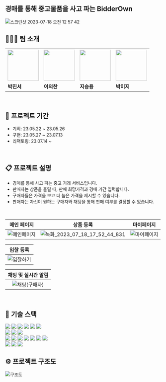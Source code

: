 ## 경매를 통해 중고물품을 사고 파는 BidderOwn
![스크린샷 2023-07-18 오전 12 57 42](https://github.com/BidderOwn/BidderOwn_BE/assets/83222282/52871020-9ceb-4b9c-beab-d2feb34f6817)

## 🧑🏻‍💻 팀 소개

<table>
  <tr>
    <td>
        <a href="https://github.com/JinseoPark-bd">
            <img src="https://avatars.githubusercontent.com/u/73384343?v=4" width="100px" />
        </a>
    </td>
    <td>
        <a href="https://github.com/Eui9179">
            <img src="https://avatars.githubusercontent.com/u/83222282?v=4" width="100px" />
        </a>
    </td>
    <td>
        <a href="https://github.com/gkfktkrh153">
            <img src="https://avatars.githubusercontent.com/u/77851079?v=4" width="100px" />
        </a>
    </td>
    <td>
        <a href="https://github.com/PARK-MI-JI">
            <img src="https://avatars.githubusercontent.com/u/125886713?v=4" width="100px" />
        </a>
    </td>
  </tr>
  <tr>
    <td><b>박진서</b></td>
    <td><b>이의찬</b></td>
    <td><b>지승용</b></td>
    <td><b>박미지</b></td>
  </tr>
</table>

<br>

## 📅 프로젝트 기간
- 기획: 23.05.22 ~ 23.05.26
- 구현: 23.05.27 ~ 23.07.13
- 리팩토링: 23.07.14 ~

<br>

## 📋 프로젝트 설명
- 경매를 통해 사고 파는 중고 거래 서비스입니다.
- 판매자는 상품을 올릴 때, 판매 희망가격과 경매 기간 입력합니다.
- 구매자들은 가격을 보고 더 높은 가격을 제시할 수 있습니다.
- 판매자는 자신이 원하는 구매자와 채팅을 통해 판매 여부를 결정할 수 있습니다.

<br>

| **메인 페이지** | **상품 등록** | **마이페이지** |
| :---: |  :---: | :---: |
| ![메인페이지](https://github.com/BidderOwn/BidderOwn_BE/assets/77851079/ef01d54c-06b6-40ef-8783-f8712e91c667) | ![녹화_2023_07_18_17_52_44_831](https://github.com/BidderOwn/BidderOwn_BE/assets/77851079/d3657e9c-e532-4ec0-a49b-8dd1e9790116) | ![마이페이지](https://github.com/BidderOwn/BidderOwn_BE/assets/77851079/7eb6578b-93db-4781-ae88-a3a0d4323658) | 

| **입찰 등록** |
| :---: |
| ![입찰하기](https://github.com/BidderOwn/BidderOwn_BE/assets/77851079/7afbc0a7-94f9-436f-b517-60b534ff91c3) |

| **채팅 및 실시간 알림** |
| :---: |
| ![채팅(구매자)](https://github.com/BidderOwn/BidderOwn_BE/assets/77851079/62bfa4d4-aaf7-4cee-8d23-39e9b84b4846) |

<br>

## 🔧 기술 스택
<div align=left>
<img src="https://img.shields.io/badge/java 17-007396?style=for-the-badge&logo=java&logoColor=white">
<img src="https://img.shields.io/badge/springboot 2.7.12-6DB33F?style=for-the-badge&logo=springboot&logoColor=white">
<img src="https://img.shields.io/badge/spring security-6DB33F?style=for-the-badge&logo=springsecurity&logoColor=white">
<img src="https://img.shields.io/badge/spring data jpa-6DB33F?style=for-the-badge&logo=spring&logoColor=white">
<img src="https://img.shields.io/badge/websocket-6DB33F?style=for-the-badge&logo=spring&logoColor=white">
<img src="https://img.shields.io/badge/spring scheduler-6DB33F?style=for-the-badge&logo=spring&logoColor=white">
<br>
<img src="https://img.shields.io/badge/junit5-25A162?style=for-the-badge&logo=junit5&logoColor=white">
<img src="https://img.shields.io/badge/mysql 8.0-4479A1?style=for-the-badge&logo=mysql&logoColor=white">
<img src="https://img.shields.io/badge/redis-DC382D?style=for-the-badge&logo=redis&logoColor=white">

<br>

<img src="https://img.shields.io/badge/ncp-03C75A?style=for-the-badge&logo=naver&logoColor=white">
<img src="https://img.shields.io/badge/nginx-009639?style=for-the-badge&logo=nginx&logoColor=white">
<img src="https://img.shields.io/badge/docker-2496ED?style=for-the-badge&logo=docker&logoColor=white">

[//]: # (<img src="https://img.shields.io/badge/kubernetes-326CE5?style=for-the-badge&logo=kubernetes&logoColor=white">)

<img src="https://img.shields.io/badge/github actions-2088FF?style=for-the-badge&logo=githubactions&logoColor=white">
<img src="https://img.shields.io/badge/ngrinder-F15833?style=for-the-badge&logo=naver&logoColor=white">
<img src="https://img.shields.io/badge/swagger-85EA2D?style=for-the-badge&logo=swagger&logoColor=black">
<img src="https://img.shields.io/badge/vue.js-4FC08D?style=for-the-badge&logo=vuedotjs&logoColor=white">

<br>

<img src="https://img.shields.io/badge/github-181717?style=for-the-badge&logo=github&logoColor=white">
<img src="https://img.shields.io/badge/git-F05032?style=for-the-badge&logo=git&logoColor=white">
<img src="https://img.shields.io/badge/notion-000000?style=for-the-badge&logo=notion&logoColor=white">

<br>

## ⚙️ 프로젝트 구조도
![구조도](https://github.com/BidderOwn/BidderOwn_BE/assets/83222282/1d064e44-ba80-4310-86f7-1f0165cced3d)

